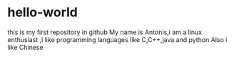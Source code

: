 # hello-world
this is my first repository in github
My name is Antonis,i am a linux enthusiast ,i like programming languages like C,C++,java and python
Also i like Chinese
